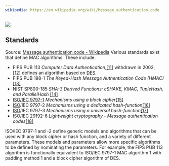 ```yaml
---
wikipedia: https://en.wikipedia.org/wiki/Message_authentication_code
---
```

![](https://upload.wikimedia.org/wikipedia/commons/thumb/0/08/MAC.svg/1322px-MAC.svg.png)

## Standards
Source: [Message authentication code - Wikipedia](https://en.wikipedia.org/wiki/Message_authentication_code#Standards) 
Various standards exist that define MAC algorithms. These include:

- FIPS PUB 113 _Computer Data Authentication_,[[11]](https://en.wikipedia.org/wiki/Message_authentication_code#cite_note-11) withdrawn in 2002,[[12]](https://en.wikipedia.org/wiki/Message_authentication_code#cite_note-12) defines an algorithm based on [DES](https://en.wikipedia.org/wiki/Data_Encryption_Standard "Data Encryption Standard").
- FIPS PUB 198-1 _The Keyed-Hash Message Authentication Code (HMAC)_[[13]](https://en.wikipedia.org/wiki/Message_authentication_code#cite_note-13)
- NIST SP800-185 _SHA-3 Derived Functions: cSHAKE, KMAC, TupleHash, and ParallelHash_ [[14]](https://en.wikipedia.org/wiki/Message_authentication_code#cite_note-14)
- [ISO/IEC 9797-1](https://en.wikipedia.org/wiki/ISO/IEC_9797-1 "ISO/IEC 9797-1") _Mechanisms using a block cipher_[[15]](https://en.wikipedia.org/wiki/Message_authentication_code#cite_note-15)
- [ISO](https://en.wikipedia.org/wiki/International_Organization_for_Standardization "International Organization for Standardization")/IEC 9797-2 _Mechanisms using a dedicated hash-function_[[16]](https://en.wikipedia.org/wiki/Message_authentication_code#cite_note-16)
- [ISO](https://en.wikipedia.org/wiki/International_Organization_for_Standardization "International Organization for Standardization")/IEC 9797-3 _Mechanisms using a universal hash-function_[[17]](https://en.wikipedia.org/wiki/Message_authentication_code#cite_note-17)
- [ISO](https://en.wikipedia.org/wiki/International_Organization_for_Standardization "International Organization for Standardization")/IEC 29192-6 _Lightweight cryptography - Message authentication codes_[[18]](https://en.wikipedia.org/wiki/Message_authentication_code#cite_note-18)

ISO/IEC 9797-1 and -2 define generic models and algorithms that can be used with any block cipher or hash function, and a variety of different parameters. These models and parameters allow more specific algorithms to be defined by nominating the parameters. For example, the FIPS PUB 113 algorithm is functionally equivalent to ISO/IEC 9797-1 MAC algorithm 1 with padding method 1 and a block cipher algorithm of DES.